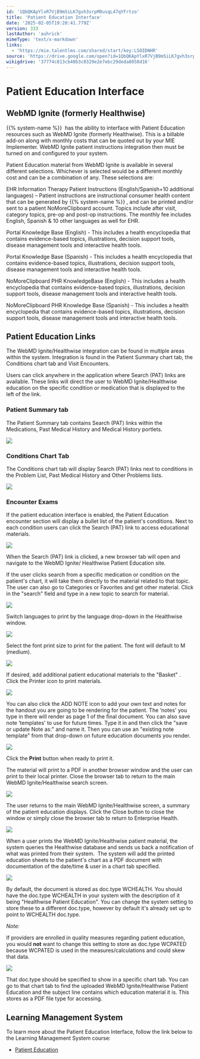 ```yaml
---
id: '1QbQKApYlxR7VjB9m5iLK7gvh3srpM0usqL47qYFrtzo'
title: 'Patient Education Interface'
date: '2025-02-05T19:20:41.779Z'
version: 333
lastAuthor: 'auhrick'
mimeType: 'text/x-markdown'
links:
  - 'https://mie.talentlms.com/shared/start/key:LSOIDNHR'
source: 'https://drive.google.com/open?id=1QbQKApYlxR7VjB9m5iLK7gvh3srpM0usqL47qYFrtzo'
wikigdrive: '37774c813cb40b3c0329e2e7ebc29deda8058d16'
---
```

# Patient Education Interface

## WebMD Ignite (formerly Healthwise)

{{% system-name %}}  has the ability to interface with Patient Education resources such as WebMD Ignite (formerly Healthwise). This is a billable add-on along with monthly costs that can be quoted out by your MIE Implementer. WebMD Ignite patient instructions integration then must be turned on and configured to your system.

Patient Education material from WebMD Ignite is available in several different selections. Whichever is selected would be a different monthly cost and can be a combination of any. These selections are:

EHR Information Therapy Patient Instructions (English/Spanish+10 additional languages) – Patient instructions are instructional consumer health content that can be generated by {{% system-name %}} , and can be printed and/or sent to a patient NoMoreClipboard account. Topics include after visit, category topics, pre-op and post-op instructions. The monthly fee includes English, Spanish & 10 other languages as well for EHR.

Portal Knowledge Base (English) - This includes a health encyclopedia that contains evidence-based topics, illustrations, decision support tools, disease management tools and interactive health tools.

Portal Knowledge Base (Spanish) - This includes a health encyclopedia that contains evidence-based topics, illustrations, decision support tools, disease management tools and interactive health tools.

NoMoreClipboard PHR KnowledgeBase (English) - This includes a health encyclopedia that contains evidence-based topics, illustrations, decision support tools, disease management tools and interactive health tools.

NoMoreClipboard PHR Knowledge Base (Spanish) - This includes a health encyclopedia that contains evidence-based topics, illustrations, decision support tools, disease management tools and interactive health tools.

## Patient Education Links

The WebMD Ignite/Healthwise integration can be found in multiple areas within the system. Integration is found in the Patient Summary chart tab, the Conditions chart tab and Visit Encounters.

Users can click anywhere in the application where Search (PAT) links are available. These links will direct the user to WebMD Ignite/Healthwise education on the specific condition or medication that is displayed to the left of the link.

### Patient Summary tab

The Patient Summary tab contains Search (PAT) links within the Medications, Past Medical History and Medical History portlets.

![](../patient-education-interface.assets/0e37cdb8c5095d0101ef3c179518571f.png)

### Conditions Chart Tab

The Conditions chart tab will display Search (PAT) links next to conditions in the Problem List, Past Medical History and Other Problems lists.

![](../patient-education-interface.assets/d93d7cd3cd73e5f532e8560ed002be6b.png)

### Encounter Exams

If the patient education interface is enabled, the Patient Education encounter section will display a bullet list of the patient's conditions. Next to each condition users can click the Search (PAT) link to access educational materials.

![](../patient-education-interface.assets/2cdba6b9ac3d81bd9d52fddd7bcda158.png)

When the Search (PAT) link is clicked, a new browser tab will open and navigate to the WebMD Ignite/ Healthwise Patient Education site.

If the user clicks search from a specific medication or condition on the patient's chart, it will take them directly to the material related to that topic. The user can also go to Categories or Favorites and get other material. Click in the "search" field and type in a new topic to search for material.

![](../patient-education-interface.assets/07ff587798c8c6a9579dda248ff1952b.png)

Switch languages to print by the language drop-down in the Healthwise window.

![](../patient-education-interface.assets/27b25f54b34e23333c11a4b6a4b37afd.png)

Select the font print size to print for the patient. The font will default to M (medium).

![](../patient-education-interface.assets/175f7c964de4fb54212bc5c01fad7260.png)

If desired, add additional patient educational materials to the "Basket" . Click the Printer icon to print materials.

![](../patient-education-interface.assets/a41df14a757b289d44714e05ff7648d4.png)

You can also click the ADD NOTE icon to add your own text and notes for the handout you are going to be rendering for the patient. The ‘notes' you type in there will render as page 1 of the final document. You can also save note ‘templates' to use for future times. Type it in and then click the "save or update Note as:" and name it. Then you can use an "existing note template" from that drop-down on future education documents you render.

![](../patient-education-interface.assets/40df5bfcb7f8818ba8bc08f3ea2e948e.png)

Click the **Print** button when ready to print it.

The material will print to a PDF in another browser window and the user can print to their local printer. Close the browser tab to return to the main WebMD Ignite/Healthwise search screen.

![](../patient-education-interface.assets/5d295a4ddaf8808ca98a4cfbca0afb38.png)

The user returns to the main WebMD Ignite/Healthwise screen, a summary of the patient education displays. Click the Close button to close the window or simply close the browser tab to return to Enterprise Health.

![](../patient-education-interface.assets/5c5ecd4e8ebab1b74379e5e9c69648e2.png)

When a user prints the WebMD Ignite/Healthwise patient material, the system queries the Healthwise database and sends us back a notification of what was printed from their system.  The system will add the printed education sheets to the patient's chart as a PDF document with documentation of the date/time & user in a chart tab specified.

![](../patient-education-interface.assets/034311270d07c42d5ae21e454593bf17.png)

By default, the document is stored as doc.type WCHEALTH. You should have the doc.type WCHEALTH in your system with the description of it being "Healthwise Patient Education". You can change the system setting to store these to a different doc.type, however by default it's already set up to point to WCHEALTH doc.type.

*Note:*

If providers are enrolled in quality measures regarding patient education, you would **not** want to change this setting to store as doc.type WCPATED because WCPATED is used in the measures/calculations and could skew that data.

![](../patient-education-interface.assets/65aa294d48f757f0e2f1e7846880441f.png)

That doc.type should be specified to show in a specific chart tab. You can go to that chart tab to find the uploaded WebMD Ignite/Healthwise Patient Education and the subject line contains which education material it is. This stores as a PDF file type for accessing.

## Learning Management System

To learn more about the Patient Education Interface, follow the link below to the Learning Management System course:

* [Patient Education](https://mie.talentlms.com/shared/start/key:LSOIDNHR)
